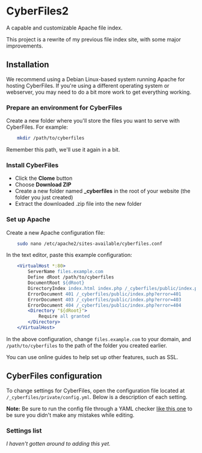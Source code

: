 # CyberFiles2
A capable and customizable Apache file index.

This project is a rewrite of my previous file index site, with some major improvements.

## Installation
We recommend using a Debian Linux-based system running Apache for hosting CyberFiles. If you're using a different operating system or webserver, you may need to do a bit more work to get everything working.

### Prepare an environment for CyberFiles
Create a new folder where you'll store the files you want to serve with CyberFiles. For example:
```bash
    mkdir /path/to/cyberfiles
```
Remember this path, we'll use it again in a bit.

### Install CyberFiles
* Click the **Clome** button
* Choose **Download ZIP**
* Create a new folder named **_cyberfiles** in the root of your website (the folder you just created)
* Extract the downloaded .zip file into the new folder

### Set up Apache
Create a new Apache configuration file:
```bash
    sudo nano /etc/apache2/sites-available/cyberfiles.conf
```
In the text editor, paste this example configuration:
```apache
    <VirtualHost *:80>
        ServerName files.example.com
	    Define dRoot /path/to/cyberfiles
        DocumentRoot ${dRoot}
        DirectoryIndex index.html index.php /_cyberfiles/public/index.php
        ErrorDocument 401 /_cyberfiles/public/index.php?error=401
        ErrorDocument 403 /_cyberfiles/public/index.php?error=403
        ErrorDocument 404 /_cyberfiles/public/index.php?error=404
        <Directory "${dRoot}">
            Require all granted
        </Directory>
    </VirtualHost>
```
In the above configuration, change `files.example.com` to your domain, and `/path/to/cyberfiles` to the path of the folder you created earlier.

You can use online guides to help set up other features, such as SSL.

## CyberFiles configuration
To change settings for CyberFiles, open the configuration file located at `/_cyberfiles/private/config.yml`. Below is a description of each setting.

**Note:** Be sure to run the config file through a YAML checker [like this one](https://yamlchecker.com/) to be sure you didn't make any mistakes while editing.

### Settings list
*I haven't gotten around to adding this yet.*